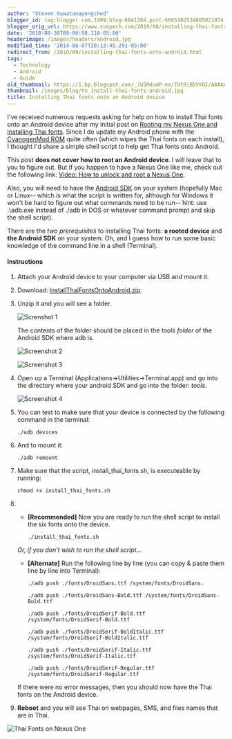 ```yaml
---
author: "Steven Suwatanapongched"
blogger_id: tag:blogger.com,1999:blog-6841384.post-6665102534805821074
blogger_orig_url: https://www.sunpech.com/2010/08/installing-thai-fonts-onto-android.html
date: '2010-08-30T09:00:00.110-05:00'
headerimage: /images/headers/android.jpg
modified_time: '2014-08-07T20:13:45.291-05:00'
redirect_from: /2010/08/installing-thai-fonts-onto-android.html
tags:
  - Technology
  - Android
  - Guide
old_thumbnail: https://1.bp.blogspot.com/_7U5MdumP-no/THt8iBDVVQI/AAAAAAAAWWA/ppE6gy3cFIw/s600/Screen+shot+2010-08-30+at+4.40.01+AM.png
thumbnail: /images/blog/tn_install-thai-fonts-android.jpg
title: Installing Thai fonts onto an Android device
---
```



I've received numerous requests asking for help on how to install Thai fonts onto an Android device after my initial post on [Rooting my Nexus One and installing Thai fonts](/2010/01/rooting-my-nexus-one-and-installing-thai-fonts).  Since I do update my Android phone with the [CyanogenMod ROM](https://www.cyanogenmod.com/) quite often (which wipes the Thai fonts on each install), I thought I'd share a simple shell script to help get Thai fonts onto Android.

This post **does not cover how to root an Android device**.  I will leave that to you to figure out.  But if you happen to have a Nexus One like me, check out the following link: [Video: How to unlock and root a Nexus One](https://androidandme.com/2010/01/hacks/video-how-to-unlock-and-root-a-nexus-one/).

Also, you will need to have the [Android SDK](https://developer.android.com/sdk/index.html) on your system (hopefully Mac or Linux-- which is what the script is written for, although for Windows it won't be hard to figure out what commands need to be run-- hint: use .\adb.exe instead of ./adb  in DOS or whatever command prompt and skip the shell script).

There are the *two prerequisites* to installing Thai fonts: **a rooted device** and **the Android SDK** on your system.  Oh, and I guess how to run some basic knowledge of the command line in a shell (Terminal).

#### Instructions

1. Attach your Android device to your computer via USB and mount it.</li>
2. Download: [InstallThaiFontsOntoAndroid.zip](https://www.mediafire.com/?464j2791iccuan9).
3. Unzip it and you will see a folder.

    ![Screnshot 1](/images/blog/Screen-shot-2010-08-30-at-4.40.01-AM.png)

    The contents of the folder should be placed in the <i>tools folder</i> of the Android SDK where adb is.

    ![Screenshot 2](/images/blog/Screen-shot-2010-08-30-at-4.19.06-AM.png)

    ![Screenshot 3](/images/blog/Screen-shot-2010-08-30-at-4.22.30-AM.png)

4. Open up a Terminal (Applications-&gt;Utilities-&gt;Terminal.app) and go into the directory where your android SDK and go into the folder: <i>tools</i>.

    ![Screenshot 4](/images/blog/Screen-shot-2010-08-30-at-4.30.23-AM.png)

5.  You can test to make sure that your device is connected by the following command in the terminal:

    ```
    ./adb devices
    ```

6. And to mount it:

    ```
    ./adb remount
    ```
7. Make sure that the script, install_thai_fonts.sh, is executeable by running:

    ```
    chmod +x install_thai_fonts.sh
    ```
8.  
    * **[Recommended]** Now you are ready to run the shell script to install the six fonts onto the device.

      ```
      ./install_thai_fonts.sh
      ```
    *Or, if you don't wish to run the shell script...*
    
    * **[Alternate]** Run the following line by line (you can copy &amp; paste them line by line into Terminal):

      ```
      ./adb push ./fonts/DroidSans.ttf /system/fonts/DroidSans.

      ./adb push ./fonts/DroidSans-Bold.ttf /system/fonts/DroidSans-Bold.ttf

      ./adb push ./fonts/DroidSerif-Bold.ttf /system/fonts/DroidSerif-Bold.ttf

      ./adb push ./fonts/DroidSerif-BoldItalic.ttf /system/fonts/DroidSerif-BoldItalic.ttf

      ./adb push ./fonts/DroidSerif-Italic.ttf /system/fonts/DroidSerif-Italic.ttf

      ./adb push ./fonts/DroidSerif-Regular.ttf /system/fonts/DroidSerif-Regular.ttf
      ```
     
    If there were no error messages, then you should now have the Thai fonts on the Android device.

9. **Reboot** and you will see Thai on webpages, SMS, and files names that are in Thai.


![Thai Fonts on Nexus One](/images/blog/IMG_2253.jpg)